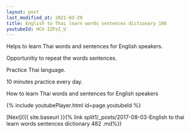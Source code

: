 ```yaml
---
layout: post
last_modified_at: 2021-03-29
title: English to Thai learn words sentences dictionary 106 
youtubeId: HCV-IZPzZ_U
---
```

 
 
Helps to learn Thai words and sentences for English speakers.

Opportunitiy to repeat the words sentences. 

Practice Thai language. 
 
10 minutes practice every day. 
 
How to learn Thai words and sentences for English speakers 
 
{% include youtubePlayer.html id=page.youtubeId %}
 
 
[Next]({{ site.baseurl }}{% link  split1/_posts/2017-08-03-English to thai learn words sentences dictionary 482 .md%})
 

